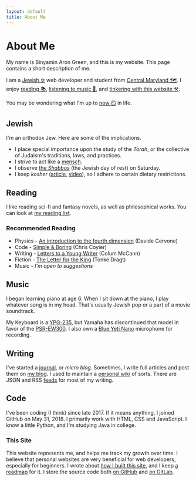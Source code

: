 ```yaml
---
layout: default
title: About Me
---
```

# About Me

My name is Binyamin Aron Green, and this is my website. This page contains a short description of me.

I am a [Jewish ✡](#jewish) web developer and student from [Central Maryland 🗺️](https://www.maryland.com/regions/central-maryland/). I enjoy [reading 📚](#reading), [listening to music 🎼](#music), and [tinkering with this website ⚒](#this-site).

You may be wondering what I'm up to [now ⏲️](/now) in life.

## Jewish
I'm an orthodox Jew. Here are some of the implications.
- I place special importance upon the study of the _Torah_, or the collective of Judaism's traditions, laws, and practices.
- I strive to act like a [mensch](https://www.merriam-webster.com/dictionary/mensch).
- I observe [the _Shabbos_](https://www.aish.com/sh/) (the Jewish day of rest) on Saturday.
- I keep _kosher_ ([article](https://www.aish.com/jl/m/mm/48958906.html), [video](https://youtu.be/vy43vWtAP0g)), so I adhere to certain dietary restrictions.

## Reading
I like reading sci-fi and fantasy novels, as well as philosophical works. You can look at [my reading list](/reading).

### Recommended Reading
- Physics - [An introduction to the fourth dimension](http://alem3d.obidos.org/en/intro4d) (Davide Cervone)
- Code - [Simple & Boring](https://css-tricks.com/simple-boring/) (Chris Coyier)
- Writing - [Letters to a Young Writer](https://amzn.com/0399590803) (Colum McCann)
- Fiction - [The Letter for the King](https://www.amazon.com/Letter-King-Tonke-Dragt/dp/1782690816) (Tonke Dragt)
- Music - _I'm open to suggestions_

## Music
I began learning piano at age 6. When I sit down at the piano, I play whatever song is in my head. That's usually Jewish pop or a part of a movie soundtrack.

My Keyboard is a [YPG-235](https://usa.yamaha.com/products/musical_instruments/pianos/portable_grand/ypg-235/), but Yamaha has discontinued that model in favor of the [PSR-EW300](https://usa.yamaha.com/products/musical_instruments/keyboards/portable_keyboards/psr-ew300/). I also own a [Blue Yeti Nano](https://www.bluemic.com/en-us/products/yeti-nano/) microphone for recording.

## Writing
I've started a [journal](/micro), or _micro blog_. Sometimes, I write full articles and post them on [my blog](/blog). I used to maintain a [personal wiki](/wiki) of sorts. There are JSON and RSS [feeds](/feeds) for most of my writing.

## Code
I've been coding (I think) since late 2017. If it means anything, I joined GitHub on May 31, 2018. I primarily work with HTML, CSS and JavaScript. I know a little Python, and I'm studying Java in college.

<!-- List of projects here ? -->

### This Site
This website represents me, and helps me track my growth over time. I believe that personal websites are very beneficial for web developers, especially for beginners. I wrote about [how I built this site](/colophon), and I keep [a roadmap](/roadmap) for it. I store the source code both [on GitHub](https://github.com/binyamin/binyam.in) and [on GitLab](https://gitlab.com/b3u/binyam-in).
